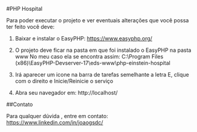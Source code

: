 #PHP Hospital

Para poder executar o projeto e ver eventuais alterações que você possa ter feito você deve:

1. Baixar e instalar o EasyPHP: https://www.easyphp.org/

2. O projeto deve ficar na pasta em que foi instalado o EasyPHP na pasta www
No meu caso ela se encontra assim:
C:\Program Files (x86)\EasyPHP-Devserver-17\eds-www\php-einstein-hospital

3. Irá aparecer um icone na barra de tarefas semelhante a letra E, clique com o direito e Inicie/Reinicie o serviço

4. Abra seu navegador em: http://localhost/

##Contato

Para qualquer dúvida , entre em contato: https://www.linkedin.com/in/joaogsdc/